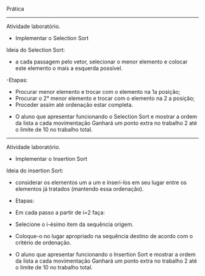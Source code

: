 Prática
________________________
Atividade laboratório.
- Implementar o Selection Sort

Ideia do Selection Sort:
- a cada passagem pelo vetor, selecionar o menor elemento e colocar este elemento o mais a esquerda possível.

-Etapas:
- Procurar menor elemento e trocar com o elemento na 1a posição;
- Procurar o 2° menor elemento e trocar com o elemento na 2 a posição;
- Proceder assim até ordenação estar completa.

* O aluno que apresentar funcionando o Selection Sort e mostrar a ordem da lista a cada movimentação Ganhará um ponto extra no trabalho 2 até o limite de 10 no trabalho total.

______________________
Atividade laboratório.
- Implementar o Insertion Sort

Ideia do insertion Sort:
- considerar os elementos um a um e inseri-los em seu lugar entre os elementos já tratados (mantendo essa ordenação).

- Etapas:
- Em cada passo a partir de i=2 faça:
- Selecione o i-ésimo item da sequência origem.
- Coloque-o no lugar apropriado na sequência destino de acordo com o critério de ordenação.

* O aluno que apresentar funcionando o Insertion Sort e mostrar a ordem da lista a cada movimentação Ganhará um ponto extra no trabalho 2 até o limite de 10 no trabalho total.